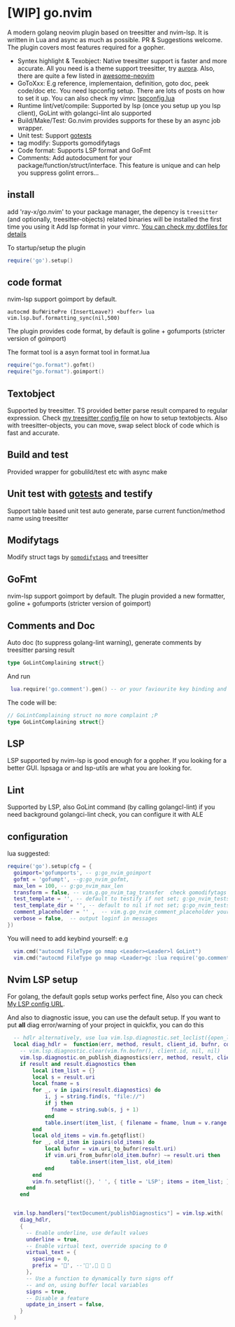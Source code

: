 # [WIP] go.nvim

A modern golang neovim plugin based on treesitter and nvim-lsp. It is written in Lua and async as much as possible.
PR & Suggestions welcome.
The plugin covers most features required for a gopher.

- Syntex highlight & Texobject: Native treesitter support is faster and more accurate. All you need is a theme support treesitter, try
  [aurora](https://github.com/ray-x/aurora). Also, there are quite a few listed in [awesome-neovim](https://github.com/rockerBOO/awesome-neovim)
- GoToXxx: E.g reference, implementaion, definition, goto doc, peek code/doc etc. You need lspconfig setup. There are lots of posts on how to
  set it up. You can also check my vimrc [lspconfig.lua](https://github.com/ray-x/dotfiles/blob/master/nvim/lua/modules/completion/lspconfig.lua)
- Runtime lint/vet/compile: Supported by lsp (once you setup up you lsp client), GoLint with golangci-lint alo supported
- Build/Make/Test: Go.nvim provides supports for these by an async job wrapper.
- Unit test: Support [gotests](https://github.com/cweill/gotests)
- tag modify: Supports gomodifytags
- Code format: Supports LSP format and GoFmt
- Comments: Add autodocument for your package/function/struct/interface. This feature is unique and can help you suppress golint
  errors...

## install

add 'ray-x/go.nvim' to your package manager, the depency is `treesitter` (and optionally, treesitter-objects)
related binaries will be installed the first time you using it
Add lsp format in your vimrc. [You can check my dotfiles for details](https://github.com/ray-x/dotfiles/blob/edc97a85e2a12cfcfc9765d28e63863e9926e321/nvim/lua/modules/completion/lspconfig.lua#L345-L390)

To startup/setup the plugin

```lua
require('go').setup()
```

## code format

nvim-lsp support goimport by default.

```vim
autocmd BufWritePre (InsertLeave?) <buffer> lua vim.lsp.buf.formatting_sync(nil,500)
```

The plugin provides code format, by default is goline + gofumports (stricter version of goimport)

The format tool is a asyn format tool in format.lua

```lua
require("go.format").gofmt()
require("go.format").goimport()
```

## Textobject

Supported by treesitter. TS provided better parse result compared to regular expression.
Check [my treesitter config file](https://github.com/ray-x/dotfiles/blob/master/nvim/lua/modules/lang/treesitter.lua) on how to setup
textobjects. Also with treesitter-objects, you can move, swap select block of code which is fast and accurate.

## Build and test

Provided wrapper for gobulild/test etc with async make

## Unit test with [gotests](https://github.com/cweill/gotests) and testify

Support table based unit test auto generate, parse current function/method name using treesitter

## Modifytags

Modify struct tags by [`gomodifytags`](https://github.com/fatih/gomodifytags) and treesitter

## GoFmt

nvim-lsp support goimport by default. The plugin provided a new formatter, goline + gofumports (stricter version of
goimport)

## Comments and Doc

Auto doc (to suppress golang-lint warning), generate comments by treesitter parsing result

```go
type GoLintComplaining struct{}
```

And run

```lua
 lua.require('go.comment').gen() -- or your faviourite key binding and setup placeholder "no more complaint ;P"
```

The code will be:

```go
// GoLintComplaining struct no more complaint ;P
type GoLintComplaining struct{}
```

## LSP

LSP supported by nvim-lsp is good enough for a gopher. If you looking for a better GUI. lspsaga or and lsp-utils are
what you are looking for.

## Lint

Supported by LSP, also GoLint command (by calling golangcl-lint) if you need background golangci-lint check, you can
configure it with ALE

## configuration

lua suggested:

```lua
require('go').setup(cfg = {
  goimport='gofumports', -- g:go_nvim_goimport
  gofmt = 'gofumpt', --g:go_nvim_gofmt,
  max_len = 100, -- g:go_nvim_max_len
  transform = false, -- vim.g.go_nvim_tag_transfer  check gomodifytags for details
  test_template = '', -- default to testify if not set; g:go_nvim_tests_template  check gotests for details
  test_template_dir = '', -- default to nil if not set; g:go_nvim_tests_template_dir  check gotests for details
  comment_placeholder = '' ,  -- vim.g.go_nvim_comment_placeholder your cool placeholder e.g. ﳑ       
  verbose = false,  -- output loginf in messages
})
```

You will need to add keybind yourself:
e.g

```lua
  vim.cmd("autocmd FileType go nmap <Leader><Leader>l GoLint")
  vim.cmd("autocmd FileType go nmap <Leader>gc :lua require('go.comment').gen()")

```

## Nvim LSP setup

For golang, the default gopls setup works perfect fine, Also you can check [My LSP config URL](https://github.com/ray-x/dotfiles/blob/c45c1a79962e6cce444b1375082df03a88fa6054/nvim/lua/modules/completion/lspconfig.lua#L252).

And also to diagnostic issue, you can use the default setup. If you want to put **all** diag error/warning of your project in quickfix, you can do this

```lua
  -- hdlr alternatively, use lua vim.lsp.diagnostic.set_loclist({open_loclist = false})  -- true to open loclist
  local diag_hdlr =  function(err, method, result, client_id, bufnr, config)
    -- vim.lsp.diagnostic.clear(vim.fn.bufnr(), client.id, nil, nil)
    vim.lsp.diagnostic.on_publish_diagnostics(err, method, result, client_id, bufnr, config)
    if result and result.diagnostics then
        local item_list = {}
        local s = result.uri
        local fname = s
        for _, v in ipairs(result.diagnostics) do
            i, j = string.find(s, "file://")
            if j then
              fname = string.sub(s, j + 1)
            end
            table.insert(item_list, { filename = fname, lnum = v.range.start.line + 1, col = v.range.start.character + 1; text = v.message; })
        end
        local old_items = vim.fn.getqflist()
        for _, old_item in ipairs(old_items) do
            local bufnr = vim.uri_to_bufnr(result.uri)
            if vim.uri_from_bufnr(old_item.bufnr) ~= result.uri then
                    table.insert(item_list, old_item)
            end
        end
        vim.fn.setqflist({}, ' ', { title = 'LSP'; items = item_list; })
      end
    end


  vim.lsp.handlers["textDocument/publishDiagnostics"] = vim.lsp.with(
    diag_hdlr,
    {
      -- Enable underline, use default values
      underline = true,
      -- Enable virtual text, override spacing to 0
      virtual_text = {
        spacing = 0,
        prefix = '', --'',  
      },
      -- Use a function to dynamically turn signs off
      -- and on, using buffer local variables
      signs = true,
      -- Disable a feature
      update_in_insert = false,
    }
  )
```
